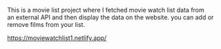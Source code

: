 This is a movie list project where I fetched movie watch list data from          
an external API and then display the data on the website. you can add or remove films from your list.                                                                           
 
https://moviewatchlist1.netlify.app/      

